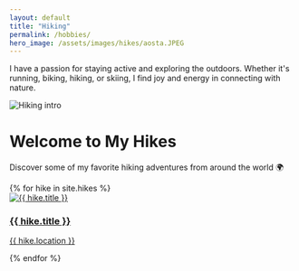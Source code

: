 ```yaml
---
layout: default
title: "Hiking"
permalink: /hobbies/
hero_image: /assets/images/hikes/aosta.JPEG
---
```

<link rel="stylesheet" href="{{ './assets/css/style.css' | relative_url }}">

I have a passion for staying active and exploring the outdoors.
Whether it's running, biking, hiking, or skiing, I find joy and energy in connecting with nature. 

<div class="hero-header">
  <img src="{{ page.hero_image }}" alt="Hiking intro" class="hero-img">
  <div class="hero-text">
    <h1>Welcome to My Hikes</h1>
    <p>Discover some of my favorite hiking adventures from around the world 🌍</p>
  </div>
</div>

<div class="hike-grid">
  {% for hike in site.hikes %}
    <div class="hike-card">
      <a href="{{ hike.url }}">
        <img src="{{ hike.image }}" alt="{{ hike.title }}">
        <h3>{{ hike.title }}</h3>
        <p>{{ hike.location }}</p>
      </a>
    </div>
  {% endfor %}
</div>
